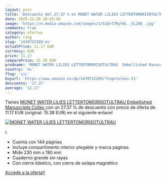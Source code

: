 ```yaml
---
layout: post
title: 'Descuento del 27.37 % en MONET WATER LILIES LETTERTOMORISOTULTRAU'
date: 2020-12-20 18:25:58
image: 'https://m.media-amazon.com/images/I/51Q+I7RyY8L._SL200_.jpg'
comments: true
category: ofertas
author: ring
slug: '1439722269-es'
actualPrice: 11.17 EUR
currency: EUR
price: 11.17
comparePrice: 15.38 EUR
prodname: 'MONET WATER LILIES LETTERTOMORISOTULTRAU  Embellished Manuscripts Collec '
country: 'es'
flag: '🇪🇸'
buyurl: 'https://www.amazon.es/dp/1439722269/?tag=tolees-21'
descuento: '27.37'
average: '11.17'
---
```


Tienes [MONET WATER LILIES LETTERTOMORISOTULTRAU  Embellished Manuscripts Collec ](https://www.amazon.es/dp/1439722269/?tag=tolees-21) con un 27.37 % de descuento con precio de oferta de 11.17 EUR (original: 15.38 EUR) en el siguiente enlace!

[![MONET WATER LILIES LETTERTOMORISOTULTRAU](https://m.media-amazon.com/images/I/51Q+I7RyY8L._SL200_.jpg)](https://www.amazon.es/dp/1439722269/?tag=tolees-21)

ℹ️:

- Cuenta con 144 páginas
- Incluye compartimento interior plegable y marca páginas
- Mide 230 mm x 180 mm
- Cuaderno grande sin rayas
- Con cierre elástico, con cierre de solapa magnético

[Accede a la oferta!!](https://www.amazon.es/dp/1439722269/?tag=tolees-21)
